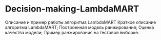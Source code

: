 # Decision-making-LambdaMART
Описание и пример работы алгоритма LambdaMART
Краткое описание алгоритма LambdaMART;
Построенная модель ранжирования;
Оценка качества модели;
Пример ранжирования на тестовой выборке.

